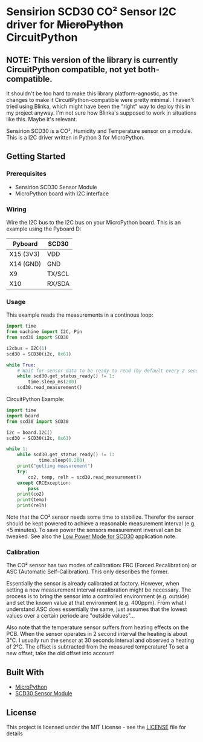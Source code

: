 # Sensirion SCD30 CO² Sensor I2C driver for ~~MicroPython~~ CircuitPython

## NOTE: This version of the library is currently CircuitPython compatible, not yet both-compatible.

It shouldn't be too hard to make this library platform-agnostic, as the changes to make it CircuitPython-compatible were pretty minimal. I haven't tried using Blinka, which might have been the "right" way to deploy this in my project anyway. I'm not sure how Blinka's supposed to work in situations like this. Maybe it's relevant. 

Sensirion SCD30 is a CO², Humidity and Temperature sensor on a module. This is
a I2C driver written in Python 3 for MicroPython.

## Getting Started

### Prerequisites

* Sensirion SCD30 Sensor Module
* MicroPython board with I2C interface

### Wiring

Wire the I2C bus to the I2C bus on your MicroPython board. This is an example
using the Pyboard D:

| Pyboard       | SCD30         |
| ------------- |---------------|
| X15 (3V3)     | VDD           |
| X14 (GND)     | GND           |
| X9            | TX/SCL        |
| X10           | RX/SDA        |

### Usage

This example reads the measurements in a continous loop:

``` python
import time
from machine import I2C, Pin
from scd30 import SCD30

i2cbus = I2C(1)
scd30 = SCD30(i2c, 0x61)

while True:
    # Wait for sensor data to be ready to read (by default every 2 seconds)
    while scd30.get_status_ready() != 1:
        time.sleep_ms(200)
    scd30.read_measurement()
```

CircuitPython Example:

``` python
import time
import board
from scd30 import SCD30

i2c = board.I2C()
scd30 = SCD30(i2c, 0x61)

while 1:
    while scd30.get_status_ready() != 1:
            time.sleep(0.200)
    print("getting measurement")
    try:
        co2, temp, relh = scd30.read_measurement()
    except CRCException:
        pass
    print(co2)
    print(temp)
    print(relh)
```

Note that the CO² sensor needs some time to stabilize. Therefor the sensor
should be kept powered to achieve a reasonable measurement interval (e.g. <5
minutes). To save power the sensors measurement inverval can be tweaked. See
also the [Low Power Mode for SCD30](https://docs-emea.rs-online.com/webdocs/16c9/0900766b816c9dc7.pdf)
application note.

### Calibration

The CO² sensor has two modes of calibration: FRC (Forced Recalibration) or ASC
(Automatic Self-Calibration). This only describes the former.

Essentially the sensor is already calibrated at factory. However, when setting a
new measurement interval recalibration might be necessary. The process is to
bring the sensor into a controlled environment (e.g. outside) and set the known
value at that environment (e.g. 400ppm). From what I understand ASC does
essentially the same, just assumes that the lowest values over a certain periode
are "outside values"...

Also note that the temperature sensor suffers from heating effects on the PCB.
When the sensor operates in 2 second interval the heating is about 3°C. I
usually run the sensor at 30 seconds interval and observed a heating of 2°C. The
offset is subtracted from the measured temperature! To set a new offset, take
the old offset into account!

## Built With

* [MicroPython](http://micropython.org/)
* [SCD30 Sensor Module](https://www.sensirion.com/en/environmental-sensors/carbon-dioxide-sensors-co2/)

## License

This project is licensed under the MIT License - see the
[LICENSE](LICENSE) file for details

